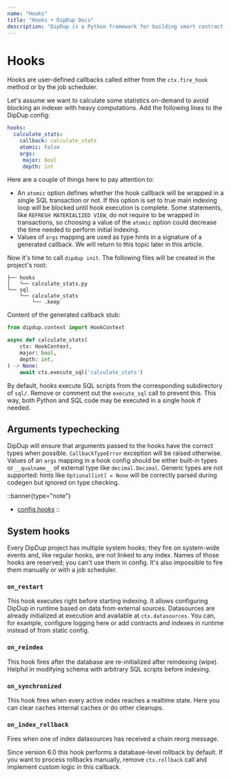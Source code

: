 ```yaml
---
name: "Hooks"
title: "Hooks • DipDup Docs"
description: "DipDup is a Python framework for building smart contract indexers. It helps developers focus on business logic instead of writing a boilerplate to store and serve data."
---
```


# Hooks

Hooks are user-defined callbacks called either from the `ctx.fire_hook` method or by the job scheduler.

Let's assume we want to calculate some statistics on-demand to avoid blocking an indexer with heavy computations. Add the following lines to the DipDup config:

```yaml
hooks:
  calculate_stats:
    callback: calculate_stats
    atomic: False
    args:
     major: bool
     depth: int
```

Here are a couple of things here to pay attention to:

* An `atomic` option defines whether the hook callback will be wrapped in a single SQL transaction or not. If this option is set to true main indexing loop will be blocked until hook execution is complete. Some statements, like `REFRESH MATERIALIZED VIEW`, do not require to be wrapped in transactions, so choosing a value of the `atomic` option could decrease the time needed to perform initial indexing.
* Values of `args` mapping are used as type hints in a signature of a generated callback. We will return to this topic later in this article.

Now it's time to call `dipdup init`. The following files will be created in the project's root:

```
├── hooks
│   └── calculate_stats.py
└── sql
    └── calculate_stats
        └── .keep
```

Content of the generated callback stub:

```python
from dipdup.context import HookContext

async def calculate_stats(
    ctx: HookContext,
    major: bool,
    depth: int,
) -> None:
    await ctx.execute_sql('calculate_stats')
```

By default, hooks execute SQL scripts from the corresponding subdirectory of `sql/`. Remove or comment out the `execute_sql` call to prevent this. This way, both Python and SQL code may be executed in a single hook if needed.

## Arguments typechecking

DipDup will ensure that arguments passed to the hooks have the correct types when possible. `CallbackTypeError` exception will be raised otherwise. Values of an `args` mapping in a hook config should be either built-in types or `__qualname__` of external type like `decimal.Decimal`. Generic types are not supported: hints like `Optional[int] = None` will be correctly parsed during codegen but ignored on type checking.

::banner{type="note"}

* [config.hooks](../9.config/7.hooks.md)
::

## System hooks

Every DipDup project has multiple system hooks; they fire on system-wide events and, like regular hooks, are not linked to any index. Names of those hooks are reserved; you can't use them in config. It's also impossible to fire them manually or with a job scheduler.

### `on_restart`

This hook executes right before starting indexing. It allows configuring DipDup in runtime based on data from external sources. Datasources are already initialized at execution and available at `ctx.datasources`. You can, for example, configure logging here or add contracts and indexes in runtime instead of from static config.

### `on_reindex`

This hook fires after the database are re-initialized after reindexing (wipe). Helpful in modifying schema with arbitrary SQL scripts before indexing.

### `on_synchronized`

This hook fires when every active index reaches a realtime state. Here you can clear caches internal caches or do other cleanups.

### `on_index_rollback`

Fires when one of index datasources has received a chain reorg message.

Since version 6.0 this hook performs a database-level rollback by default. If you want to process rollbacks manually, remove `ctx.rollback` call and implement custom logic in this callback.
